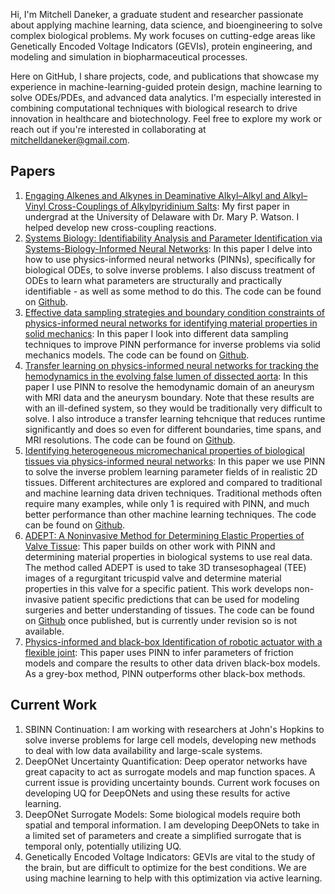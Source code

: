Hi, I'm Mitchell Daneker, a graduate student and researcher passionate about applying machine learning, data science, and bioengineering to solve complex biological problems. My work focuses on cutting-edge areas like Genetically Encoded Voltage Indicators (GEVIs), protein engineering, and modeling and simulation in biopharmaceutical processes.

Here on GitHub, I share projects, code, and publications that showcase my experience in machine-learning-guided protein design, machine learning to solve ODEs/PDEs, and advanced data analytics. I'm especially interested in combining computational techniques with biological research to drive innovation in healthcare and biotechnology. Feel free to explore my work or reach out if you're interested in collaborating at mitchelldaneker@gmail.com. 

## Papers

1. [Engaging Alkenes and Alkynes in Deaminative Alkyl–Alkyl and Alkyl–Vinyl Cross-Couplings of Alkylpyridinium Salts](https://pubs.acs.org/doi/abs/10.1021/acs.orglett.9b03899): My first paper in undergrad at the University of Delaware with Dr. Mary P. Watson. I helped develop new cross-coupling reactions. 
2. [Systems Biology: Identifiability Analysis and Parameter Identification via Systems-Biology-Informed Neural Networks](https://link.springer.com/protocol/10.1007/978-1-0716-3008-2_4): In this paper I delve into how to use physics-informed neural networks (PINNs), specifically for biological ODEs, to solve inverse problems. I also discuss treatment of ODEs to learn what parameters are structurally and practically identifiable - as well as some method to do this. The code can be found on [Github](https://github.com/lu-group/sbinn).
3. [Effective data sampling strategies and boundary condition constraints of physics-informed neural networks for identifying material properties in solid mechanics](https://link.springer.com/article/10.1007/s10483-023-2995-8): In this paper I look into different data sampling techniques to improve PINN performance for inverse problems via solid mechanics models. The code can be found on [Github](https://github.com/lu-group/pinn-material-identication).
4. [Transfer learning on physics-informed neural networks for tracking the hemodynamics in the evolving false lumen of dissected aorta](https://www.cell.com/nexus/fulltext/S2950-1601(24)00014-7): In this paper I use PINN to resolve the hemodynamic domain of an aneurysm with MRI data and the aneurysm boundary. Note that these results are with an ill-defined system, so they would be traditionally very difficult to solve. I also introduce a transfer learning tehcnique that reduces runtime significantly and does so even for different boundaries, time spans, and MRI resolutions. The code can be found on [Github](https://github.com/lu-group/pinn-thrombus-mri).
5. [Identifying heterogeneous micromechanical properties of biological tissues via physics-informed neural networks](https://pmc.ncbi.nlm.nih.gov/articles/PMC11092874/): In this paper we use PINN to solve the inverse problem learning parameter fields of in realistic 2D tissues. Different architectures are explored and compared to traditional and machine learning data driven techniques. Traditional methods often require many examples, while only 1 is required with PINN, and much better performance than other machine learning techniques. The code can be found on [Github](https://github.com/lu-group/pinn-heterogeneous-material).
6. [ADEPT: A Noninvasive Method for Determining Elastic Properties of Valve Tissue](https://arxiv.org/abs/2409.19081): This paper builds on other work with PINN and determining material properties in biological systems to use real data. The method called ADEPT is used to take 3D transesophageal (TEE) images of a regurgitant tricuspid valve and determine material properties in this valve for a specific patient. This work develops non-invasive patient specific predictions that can be used for modeling surgeries and better understanding of tissues.  The code can be found on [Github](https://github.com/lu-group/adept) once published, but is currently under revision so is not available.
7. [Physics-informed and black-box Identification of robotic actuator with a flexible joint](https://www.sciencedirect.com/science/article/pii/S2405896324013181): This paper uses PINN to infer parameters of friction models and compare the results to other data driven black-box models. As a grey-box method, PINN outperforms other black-box methods.

## Current Work

1. SBINN Continuation: I am working with researchers at John's Hopkins to solve inverse problems for large cell models, developing new methods to deal with low data availability and large-scale systems.
2. DeepONet Uncertainty Quantification: Deep operator networks have great capacity to act as surrogate models and map function spaces. A current issue is providing uncertainty bounds. Current work focuses on developing UQ for DeepONets and using these results for active learning.
3. DeepONet Surrogate Models: Some biological models require both spatial and temporal information. I am developing DeepONets to take in a limited set of parameters and create a simplified surrogate that is temporal only, potentially utilizing UQ.
4. Genetically Encoded Voltage Indicators: GEVIs are vital to the study of the brain, but are difficult to optimize for the best conditions. We are using machine learning to help with this optimization via active learning. 
